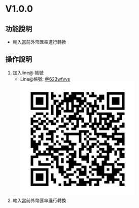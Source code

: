# V1.0.0
## 功能說明
* 輸入當前外幣匯率進行轉換
## 操作說明
1. 加入line@ 帳號
    * Line@帳號: [@623wfvys](https://lin.ee/2vXjHNl)
        [![](./line@qrcode.jpg)](https://lin.ee/2vXjHNl)
1. 輸入當前外幣匯率進行轉換